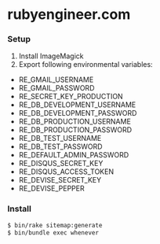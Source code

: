 # rubyengineer.com #

### Setup ###

1. Install ImageMagick
2. Export following environmental variables:

+ RE_GMAIL_USERNAME
+ RE_GMAIL_PASSWORD
+ RE_SECRET_KEY_PRODUCTION
+ RE_DB_DEVELOPMENT_USERNAME
+ RE_DB_DEVELOPMENT_PASSWORD
+ RE_DB_PRODUCTION_USERNAME
+ RE_DB_PRODUCTION_PASSWORD
+ RE_DB_TEST_USERNAME
+ RE_DB_TEST_PASSWORD
+ RE_DEFAULT_ADMIN_PASSWORD
+ RE_DISQUS_SECRET_KEY
+ RE_DISQUS_ACCESS_TOKEN
+ RE_DEVISE_SECRET_KEY
+ RE_DEVISE_PEPPER

### Install ###

```bash
$ bin/rake sitemap:generate
$ bin/bundle exec whenever
```
